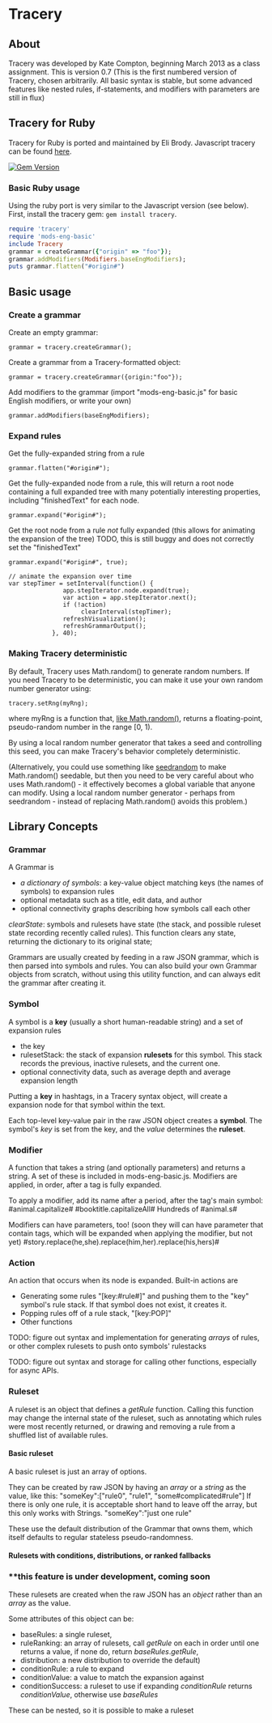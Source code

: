 # Tracery

## About
Tracery was developed by Kate Compton, beginning March 2013 as a class assignment.
This is version 0.7
(This is the first numbered version of Tracery, chosen arbitrarily. All basic syntax is stable, but some advanced features like nested rules, if-statements, and modifiers with parameters are still in flux)

## Tracery for Ruby

Tracery for Ruby is ported and maintained by Eli Brody. Javascript tracery can be found [here](https://github.com/galaxykate/tracery).

[![Gem Version](https://badge.fury.io/rb/tracery.svg)](https://badge.fury.io/rb/tracery)

### Basic Ruby usage

Using the ruby port is very similar to the Javascript version (see below). First, install the tracery gem: `gem install tracery`.

```ruby
require 'tracery'
require 'mods-eng-basic'
include Tracery
grammar = createGrammar({"origin" => "foo"});
grammar.addModifiers(Modifiers.baseEngModifiers);
puts grammar.flatten("#origin#")
```

## Basic usage

### Create a grammar

Create an empty grammar:

    grammar = tracery.createGrammar();

Create a grammar from a Tracery-formatted object:
	
    grammar = tracery.createGrammar({origin:"foo"});

Add modifiers to the grammar (import "mods-eng-basic.js" for basic English modifiers, or write your own)

    grammar.addModifiers(baseEngModifiers);
    
### Expand rules 
Get the fully-expanded string from a rule

    grammar.flatten("#origin#");

Get the fully-expanded node from a rule, this will return a root node containing a full expanded tree with many potentially interesting properties, including "finishedText" for each node.

    grammar.expand("#origin#");
    
Get the root node from a rule *not* fully expanded (this allows for animating the expansion of the tree) TODO, this is still buggy and does not correctly set the "finishedText"

    grammar.expand("#origin#", true);
    
    // animate the expansion over time
    var stepTimer = setInterval(function() {
                   app.stepIterator.node.expand(true);
                   var action = app.stepIterator.next();
                   if (!action)
                        clearInterval(stepTimer);
                   refreshVisualization();
                   refreshGrammarOutput();
                }, 40);
    

### Making Tracery deterministic

By default, Tracery uses Math.random() to generate random numbers. If you need Tracery to be deterministic, you can make it use your own random number generator using:

    tracery.setRng(myRng);

where myRng is a function that, [like Math.random()](https://developer.mozilla.org/en-US/docs/Web/JavaScript/Reference/Global_Objects/Math/random), returns a floating-point, pseudo-random number in the range [0, 1).

By using a local random number generator that takes a seed and controlling this seed, you can make Tracery's behavior completely deterministic.

(Alternatively, you could use something like [seedrandom](https://github.com/davidbau/seedrandom) to make Math.random() seedable, but then you need to be very careful about who uses Math.random() - it effectively becomes a global variable that anyone can modify. Using a local random number generator - perhaps from seedrandom - instead of replacing Math.random() avoids this problem.)

## Library Concepts
### Grammar

A Grammar is

* *a dictionary of symbols*: a key-value object matching keys (the names of symbols) to expansion rules
* optional metadata such as a title, edit data, and author
* optional connectivity graphs describing how symbols call each other

*clearState*: symbols and rulesets have state (the stack, and possible ruleset state recording recently called rules).  This function clears any state, returning the dictionary to its original state;

Grammars are usually created by feeding in a raw JSON grammar, which is then parsed into symbols and rules.  You can also build your own Grammar objects from scratch, without using this utility function, and can always edit the grammar after creating it.

### Symbol
A symbol is a **key** (usually a short human-readable string) and a set of expansion rules
* the key
* rulesetStack: the stack of expansion **rulesets** for this symbol.  This stack records the previous, inactive rulesets, and the current one.
* optional connectivity data, such as average depth and average expansion length

Putting a **key** in hashtags, in a Tracery syntax object, will create a expansion node for that symbol within the text.

Each top-level key-value pair in the raw JSON object creates a **symbol**.  The symbol's *key* is set from the key, and the *value* determines the **ruleset**.

### Modifier
A function that takes a string (and optionally parameters) and returns a string.  A set of these is included in mods-eng-basic.js.  Modifiers are applied, in order, after a tag is fully expanded.

To apply a modifier, add its name after a period, after the tag's main symbol:
	#animal.capitalize#
	#booktitle.capitalizeAll#
	Hundreds of #animal.s#

Modifiers can have parameters, too! (soon they will can have parameter that contain tags, which will be expanded when applying the modifier, but not yet)
	#story.replace(he,she).replace(him,her).replace(his,hers)#

### Action
An action that occurs when its node is expanded.  Built-in actions are 
* Generating some rules "[key:#rule#]" and pushing them to the "key" symbol's rule stack.  If that symbol does not exist, it creates it.
* Popping rules off of a rule stack, "[key:POP]"
* Other functions

TODO: figure out syntax and implementation for generating *arrays* of rules, or other complex rulesets to push onto symbols' rulestacks

TODO: figure out syntax and storage for calling other functions, especially for async APIs.

### Ruleset
A ruleset is an object that defines a *getRule* function.  Calling this function may change the internal state of the ruleset, such as annotating which rules were most recently returned, or drawing and removing a rule from a shuffled list of available rules.

#### Basic ruleset
A basic ruleset is just an array of options.

They can be created by raw JSON by having an *array* or a *string* as the value, like this:
"someKey":["rule0", "rule1", "some#complicated#rule"]
If there is only one rule, it is acceptable short hand to leave off the array, but this only works with Strings.
"someKey":"just one rule"

These use the default distribution of the Grammar that owns them, which itself defaults to regular stateless pseudo-randomness.

#### Rulesets with conditions, distributions, or ranked fallbacks
### **this feature is under development, coming soon
These rulesets are created when the raw JSON has an *object* rather than an *array* as the value.

Some attributes of this object can be:

* baseRules: a single ruleset,
* ruleRanking: an array of rulesets, call *getRule* on each in order until one returns a value, if none do, return *baseRules*.*getRule*,
* distribution: a new distribution to override the default)
* conditionRule: a rule to expand
* conditionValue: a value to match the expansion against
* conditionSuccess: a ruleset to use if expanding *conditionRule* returns *conditionValue*, otherwise use *baseRules*  


These can be nested, so it is possible to make a ruleset 
